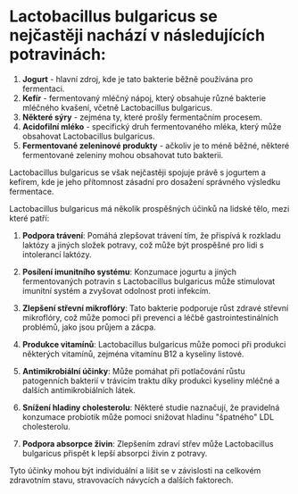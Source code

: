 # Lactobacillus bulgaricus se nejčastěji nachází v následujících potravinách:

1. **Jogurt** - hlavní zdroj, kde je tato bakterie běžně používána pro fermentaci.
2. **Kefír** - fermentovaný mléčný nápoj, který obsahuje různé bakterie mléčného kvašení, včetně Lactobacillus bulgaricus.
3. **Některé sýry** - zejména ty, které prošly fermentačním procesem.
4. **Acidofilní mléko** - specifický druh fermentovaného mléka, který může obsahovat Lactobacillus bulgaricus.
5. **Fermentované zeleninové produkty** - ačkoliv je to méně běžné, některé fermentované zeleniny mohou obsahovat tuto bakterii.

Lactobacillus bulgaricus se však nejčastěji spojuje právě s jogurtem a kefírem, kde je jeho přítomnost zásadní pro dosažení správného výsledku fermentace.


Lactobacillus bulgaricus má několik prospěšných účinků na lidské tělo, mezi které patří:

1. **Podpora trávení**: Pomáhá zlepšovat trávení tím, že přispívá k rozkladu laktózy a jiných složek potravy, což může být prospěšné pro lidi s intolerancí laktózy.

2. **Posílení imunitního systému**: Konzumace jogurtu a jiných fermentovaných potravin s Lactobacillus bulgaricus může stimulovat imunitní systém a zvyšovat odolnost proti infekcím.

3. **Zlepšení střevní mikroflóry**: Tato bakterie podporuje růst zdravé střevní mikroflóry, což může pomoci při prevenci a léčbě gastrointestinálních problémů, jako jsou průjem a zácpa.

4. **Produkce vitamínů**: Lactobacillus bulgaricus může pomoci při produkci některých vitamínů, zejména vitamínu B12 a kyseliny listové.

5. **Antimikrobiální účinky**: Může pomáhat při potlačování růstu patogenních bakterií v trávicím traktu díky produkci kyseliny mléčné a dalších antimikrobiálních látek.

6. **Snížení hladiny cholesterolu**: Některé studie naznačují, že pravidelná konzumace probiotik může pomoci snižovat hladinu "špatného" LDL cholesterolu.

7. **Podpora absorpce živin**: Zlepšením zdraví střev může Lactobacillus bulgaricus přispět k lepší absorpci živin z potravy.

Tyto účinky mohou být individuální a lišit se v závislosti na celkovém zdravotním stavu, stravovacích návycích a dalších faktorech.
